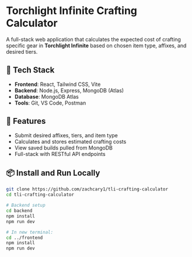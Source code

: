 # Torchlight Infinite Crafting Calculator

A full-stack web application that calculates the expected cost of crafting specific gear in **Torchlight Infinite** based on chosen item type, affixes, and desired tiers.

## 🧰 Tech Stack

- **Frontend**: React, Tailwind CSS, Vite
- **Backend**: Node.js, Express, MongoDB (Atlas)
- **Database**: MongoDB Atlas
- **Tools**: Git, VS Code, Postman

## 🚀 Features

- Submit desired affixes, tiers, and item type
- Calculates and stores estimated crafting costs
- View saved builds pulled from MongoDB
- Full-stack with RESTful API endpoints

## 📦 Install and Run Locally

```bash
git clone https://github.com/zachcary1/tli-crafting-calculator
cd tli-crafting-calculator

# Backend setup
cd backend
npm install
npm run dev

# In new terminal:
cd ../frontend
npm install
npm run dev
